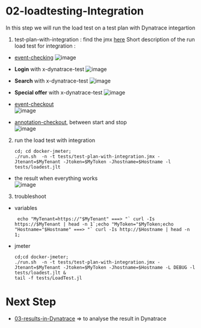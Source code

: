 # 02-loadtesting-Integration

In this step we will run the load test on a test plan with Dynatrace integartion   

1) test-plan-with-integration : find the jmx [here](https://github.com/ace-dynatrace-lab/ace-load-testing-automation/blob/main/test-plan-with-integration.jmx) 
Short description of the run load test for integration :  
- [event-checking](https://github.com/ace-dynatrace-lab/ace-load-testing-automation/blob/main/2-loadtest-with-dynatrace-integration/event-checking.json)
![image](https://user-images.githubusercontent.com/40337213/116277404-bab75c80-a785-11eb-8caf-dfcee8e498e4.png)

- **Login** with x-dynatrace-test
![image](https://user-images.githubusercontent.com/40337213/116277534-dd497580-a785-11eb-8ef1-d18913dd83a9.png)

- **Search** with x-dynatrace-test
![image](https://user-images.githubusercontent.com/40337213/116277666-feaa6180-a785-11eb-9e35-f707f06d910e.png)

- **Special offer** with x-dynatrace-test
![image](https://user-images.githubusercontent.com/40337213/116277790-1aae0300-a786-11eb-80d5-80a797c41323.png)

- [event-checkout](https://github.com/ace-dynatrace-lab/ace-load-testing-automation/blob/main/2-loadtest-with-dynatrace-integration/event-checkout.json)  
![image](https://user-images.githubusercontent.com/40337213/116277935-4335fd00-a786-11eb-9db9-90261e9a33ea.png)

- [annotation-checkout](https://github.com/ace-dynatrace-lab/ace-load-testing-automation/blob/main/2-loadtest-with-dynatrace-integration/event-checkout.json), between start and stop    
![image](https://user-images.githubusercontent.com/40337213/116278174-88f2c580-a786-11eb-865d-c1ad5a258157.png)


2) run the load test with integration   

       cd; cd docker-jmeter;
       ./run.sh  -n -t tests/test-plan-with-integration.jmx -Jtenant=$MyTenant -Jtoken=$MyToken -Jhostname=$Hostname -l tests/loadest.jlt
       
 - the result when everything works            
![image](https://user-images.githubusercontent.com/40337213/116279645-12ef5e00-a788-11eb-9c12-0149e1c3f234.png)

3) troubleshoot    

- variables
 
       echo "MyTenant=https://"$MyTenant" ===> "` curl -Is https://$MyTenant | head -n 1`;echo "MyToken="$MyToken;echo "Hostname="$Hostname" ===> "` curl -Is http://$Hostname | head -n 1;
       
- jmeter
       
      cd;cd docker-jmeter;
      ./run.sh  -n -t tests/test-plan-with-integration.jmx -Jtenant=$MyTenant -Jtoken=$MyToken -Jhostname=$Hostname -L DEBUG -l tests/loadest.jlt &
      tail -f tests/LoadTest.jl                 
                 
# Next Step
- [03-results-in-Dynatrace](https://github.com/ace-dynatrace-lab/ace-load-testing-automation/tree/main/03-results-in-Dynatrace) => to analyse the result in Dynatrace
